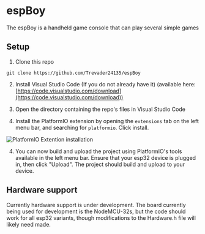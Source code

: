 # espBoy

The espBoy is a handheld game console that can play several simple games

## Setup

1. Clone this repo
```
git clone https://github.com/Trevader24135/espBoy
```

2. Install Visual Studio Code (If you do not already have it) (available here: [https://code.visualstudio.com/download](https://code.visualstudio.com/download))

2. Open the directory containing the repo's files in Visual Studio Code

3. Install the PlatformIO extension by opening the `extensions` tab on the left menu bar, and searching for `platformio`. Click install.

![PlatformIO Extention installation](images/platformio_installation.png)

4. You can now build and upload the project using PlatformIO's tools available in the left menu bar. Ensure that your esp32 device is plugged in, then click "Upload". The project should build and upload to your device.

## Hardware support

Currently hardware support is under development. The board currently being used for development is the NodeMCU-32s, but the code should work for all esp32 variants, though modifications to the Hardware.h file will likely need made.